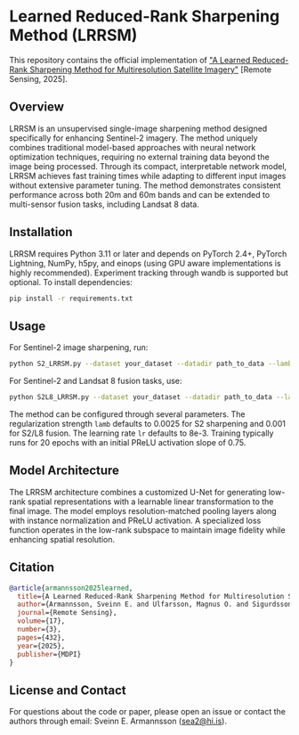 # Learned Reduced-Rank Sharpening Method (LRRSM)

This repository contains the official implementation of ["A Learned Reduced-Rank Sharpening Method for Multiresolution Satellite Imagery"](https://doi.org/10.3390/rs17030432) [Remote Sensing, 2025].

## Overview

LRRSM is an unsupervised single-image sharpening method designed specifically for enhancing Sentinel-2 imagery. The method uniquely combines traditional model-based approaches with neural network optimization techniques, requiring no external training data beyond the image being processed. Through its compact, interpretable network model, LRRSM achieves fast training times while adapting to different input images without extensive parameter tuning. The method demonstrates consistent performance across both 20m and 60m bands and can be extended to multi-sensor fusion tasks, including Landsat 8 data.

## Installation

LRRSM requires Python 3.11 or later and depends on PyTorch 2.4+, PyTorch Lightning, NumPy, h5py, and einops (using GPU aware implementations is highly recommended). Experiment tracking through wandb is supported but optional. To install dependencies:

```bash
pip install -r requirements.txt
```

## Usage

For Sentinel-2 image sharpening, run:
```bash
python S2_LRRSM.py --dataset your_dataset --datadir path_to_data --lamb 0.0025 --train --test
```

For Sentinel-2 and Landsat 8 fusion tasks, use:
```bash
python S2L8_LRRSM.py --dataset your_dataset --datadir path_to_data --lamb 0.001 --train --test
```

The method can be configured through several parameters. The regularization strength `lamb` defaults to 0.0025 for S2 sharpening and 0.001 for S2/L8 fusion. The learning rate `lr` defaults to 8e-3. 
Training typically runs for 20 epochs with an initial PReLU activation slope of 0.75.

## Model Architecture

The LRRSM architecture combines a customized U-Net for generating low-rank spatial representations with a learnable linear transformation to the final image. The model employs resolution-matched pooling layers along with instance normalization and PReLU activation. A specialized loss function operates in the low-rank subspace to maintain image fidelity while enhancing spatial resolution.

## Citation

```bibtex
@article{armannsson2025learned,
  title={A Learned Reduced-Rank Sharpening Method for Multiresolution Satellite Imagery},
  author={Armannsson, Sveinn E. and Ulfarsson, Magnus O. and Sigurdsson, Jakob},
  journal={Remote Sensing},
  volume={17},
  number={3},
  pages={432},
  year={2025},
  publisher={MDPI}
}
```

## License and Contact

For questions about the code or paper, please open an issue or contact the authors through email: Sveinn E. Armannsson (sea2@hi.is).